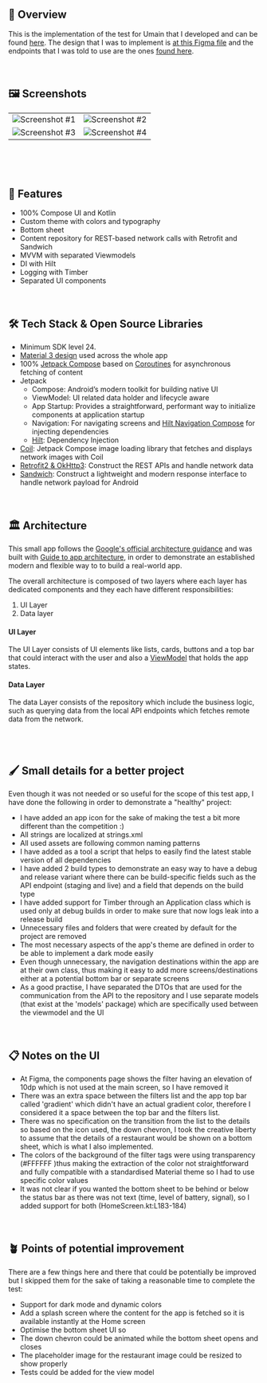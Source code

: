## 🎨 Overview

This is the implementation of the test for Umain that I developed and can be
found [here](https://github.com/apegroup/Code-test?tab=readme-ov-file).
The design that I was to implement
is [at this Figma file](https://www.figma.com/file/yw7DttG4w7F28tmTaxXrLh/Code-test?type=design&node-id=0-1&mode=design&t=K7zNb9PQzWqeJQMj-0)
and the endpoints that I was told to use are the
ones [found here](https://food-delivery.umain.io/swagger/).
<br>
<br>
<br>

## 🖼 Screenshots
|                                                                                                         |                                                                                                         |
|---------------------------------------------------------------------------------------------------------|---------------------------------------------------------------------------------------------------------|
| ![Screenshot #1](https://raw.github.com/OneManStudioDotSe/test-for-umain/main/screenshots/screen_1.png) | ![Screenshot #2](https://raw.github.com/OneManStudioDotSe/test-for-umain/main/screenshots/screen_2.png) |
| ![Screenshot #3](https://raw.github.com/OneManStudioDotSe/test-for-umain/main/screenshots/screen_3.png) | ![Screenshot #4](https://raw.github.com/OneManStudioDotSe/test-for-umain/main/screenshots/screen_5.png) |
 <br>
 <br>
 <br>

## 📝 Features
- 100% Compose UI and Kotlin
- Custom theme with colors and typography
- Bottom sheet
- Content repository for REST-based network calls with Retrofit and Sandwich
- MVVM with separated Viewmodels
- DI with Hilt
- Logging with Timber
- Separated UI components
  <br>
  <br>
  <br>

## 🛠 Tech Stack & Open Source Libraries

- Minimum SDK level 24.
- [Material 3 design](https://m3.material.io/) used across the whole app
- 100% [Jetpack Compose](https://developer.android.com/jetpack/compose) based
  on [Coroutines](https://github.com/Kotlin/kotlinx.coroutines) for asynchronous fetching of content
- Jetpack
    - Compose: Android’s modern toolkit for building native UI
    - ViewModel: UI related data holder and lifecycle aware
    - App Startup: Provides a straightforward, performant way to initialize components at
      application startup
    - Navigation: For navigating screens
      and [Hilt Navigation Compose](https://developer.android.com/jetpack/compose/libraries#hilt)
      for injecting dependencies
    - [Hilt](https://dagger.dev/hilt/): Dependency Injection
- [Coil](https://github.com/coil-kt/coil): Jetpack Compose image loading library that fetches and
  displays network images with Coil
- [Retrofit2 & OkHttp3](https://github.com/square/retrofit): Construct the REST APIs and handle
  network data
- [Sandwich](https://github.com/skydoves/Sandwich): Construct a lightweight and modern response
  interface to handle network payload for Android
  <br>
  <br>
  <br>

## 🏛️ Architecture

This small app follows
the [Google's official architecture guidance](https://developer.android.com/topic/architecture) and
was built with [Guide to app architecture](https://developer.android.com/topic/architecture), in
order to demonstrate an established modern and flexible way to to build a real-world app.<br>

The overall architecture is composed of two layers where each layer has dedicated components and
they each have different responsibilities:

1. UI Layer
2. Data layer

#### UI Layer

The UI Layer consists of UI elements like lists, cards, buttons and a top bar that could interact
with the user and also
a [ViewModel](https://developer.android.com/topic/libraries/architecture/viewmodel) that holds the
app states.

#### Data Layer

The data Layer consists of the repository which include the business logic, such as querying data
from the local API endpoints which fetches remote data from the network.<br>
<br>
<br>
<br>

## 🖌️ Small details for a better project

Even though it was not needed or so useful for the scope of this test app, I have done the following
in order to demonstrate a "healthy" project:

- I have added an app icon for the sake of making the test a bit more different than the
  competition :)
- All strings are localized at strings.xml
- All used assets are following common naming patterns
- I have added as a tool a script that helps to easily find the latest stable version of all
  dependencies
- I have added 2 build types to demonstrate an easy way to have a debug and release variant where
  there can be build-specific fields such as the API endpoint (staging and live) and a field that
  depends on the build type
- I have added support for Timber through an Application class which is used only at debug builds in
  order to make sure that now logs leak into a release build
- Unnecessary files and folders that were created by default for the project are removed
- The most necessary aspects of the app's theme are defined in order to be able to implement a dark
  mode easily
- Even though unnecessary, the navigation destinations within the app are at their own class, thus
  making it easy to add more screens/destinations either at a potential bottom bar or separate
  screens
- As a good practise, I have separated the DTOs that are used for the communication from the API to
  the repository and I use separate models (that exist at the 'models' package) which are
  specifically used between the viewmodel and the UI
  <br>
  <br>
  <br>

## 📋 Notes on the UI

- At Figma, the components page shows the filter having an elevation of 10dp which is not used at
  the main screen, so I have removed it
- There was an extra space between the filters list and the app top bar called 'gradient' which
  didn't have an actual gradient color, therefore I considered it a space between the top bar and
  the filters list.
- There was no specification on the transition from the list to the details so based on the icon
  used, the down chevron, I took the creative liberty to assume that the details of a restaurant
  would be shown on a bottom sheet, which is what I also implemented.
- The colors of the background of the filter tags were using transparency (#FFFFFF )thus making the
  extraction
  of the color not straightforward and fully compatible with a standardised Material theme so I had
  to use specific color values
- It was not clear if you wanted the bottom sheet to be behind or below the status bar as there was
  not text (time, level of battery, signal), so I added support for both (HomeScreen.kt:L183-184)
  <br>
  <br>
  <br>

## 🪴 Points of potential improvement

There are a few things here and there that could be potentially be improved but I skipped them for
the sake of taking a reasonable time to complete the test:

- Support for dark mode and dynamic colors
- Add a splash screen where the content for the app is fetched so it is available instantly at the
  Home screen
- Optimise the bottom sheet UI so
- The down chevron could be animated while the bottom sheet opens and closes
- The placeholder image for the restaurant image could be resized to show properly
- Tests could be added for the view model
 <br>
 <br>
 <br>
